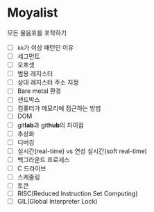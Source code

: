 # Moyalist
모든 물음표를 포착하기

- [ ] `kk`가 이상 패턴인 이유 
- [ ] 세그먼트
- [ ] 오프셋
- [ ] 범용 레지스터
- [ ] 상대 레지스터 주소 지정
- [ ] Bare metal 환경
- [ ] 샌드박스 
- [ ] 컴퓨터가 메모리에 접근하는 방법
- [ ] DOM
- [ ] git**lab**과 git**hub**의 차이점
- [ ] 추상화
- [ ] 디버깅
- [ ] 실시간(real-time) vs 연성 실시간(soft real-time)
- [ ] 백그라운드 프로세스
- [ ] C 드라이브
- [ ] 스케줄링
- [ ] 토큰
- [ ] RISC(Reduced Instruction Set Computing)
- [ ] GIL(Global Interpreter Lock) 
